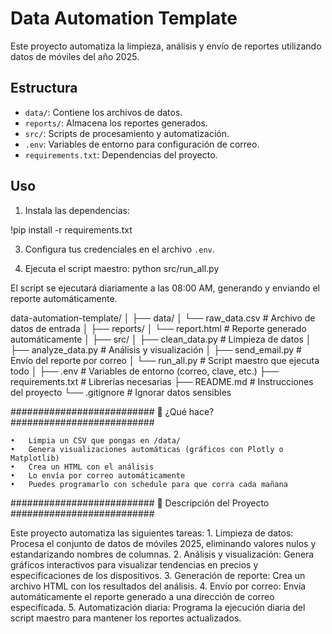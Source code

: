 # Data Automation Template

Este proyecto automatiza la limpieza, análisis y envío de reportes utilizando datos de móviles del año 2025.

## Estructura

- `data/`: Contiene los archivos de datos.
- `reports/`: Almacena los reportes generados.
- `src/`: Scripts de procesamiento y automatización.
- `.env`: Variables de entorno para configuración de correo.
- `requirements.txt`: Dependencias del proyecto.

## Uso

1. Instala las dependencias:
   
!pip install -r requirements.txt

3. Configura tus credenciales en el archivo `.env`.

4. Ejecuta el script maestro:
python src/run_all.py

El script se ejecutará diariamente a las 08:00 AM, generando y enviando el reporte automáticamente.


data-automation-template/
│
├── data/
│   └── raw_data.csv           # Archivo de datos de entrada
│
├── reports/
│   └── report.html            # Reporte generado automáticamente
│
├── src/
│   ├── clean_data.py          # Limpieza de datos
│   ├── analyze_data.py        # Análisis y visualización
│   ├── send_email.py          # Envío del reporte por correo
│   └── run_all.py             # Script maestro que ejecuta todo
│
├── .env                       # Variables de entorno (correo, clave, etc.)
├── requirements.txt           # Librerías necesarias
├── README.md                  # Instrucciones del proyecto
└── .gitignore                 # Ignorar datos sensibles


##########################
🧪 ¿Qué hace?
##########################

	•	Limpia un CSV que pongas en /data/
	•	Genera visualizaciones automáticas (gráficos con Plotly o Matplotlib)
	•	Crea un HTML con el análisis
	•	Lo envía por correo automáticamente
	•	Puedes programarlo con schedule para que corra cada mañana

##########################
🧪 Descripción del Proyecto
##########################

Este proyecto automatiza las siguientes tareas:
	1.	Limpieza de datos: Procesa el conjunto de datos de móviles 2025, eliminando valores nulos y estandarizando nombres de columnas.
	2.	Análisis y visualización: Genera gráficos interactivos para visualizar tendencias en precios y especificaciones de los dispositivos.
	3.	Generación de reporte: Crea un archivo HTML con los resultados del análisis.
	4.	Envío por correo: Envía automáticamente el reporte generado a una dirección de correo especificada.
	5.	Automatización diaria: Programa la ejecución diaria del script maestro para mantener los reportes actualizados.

